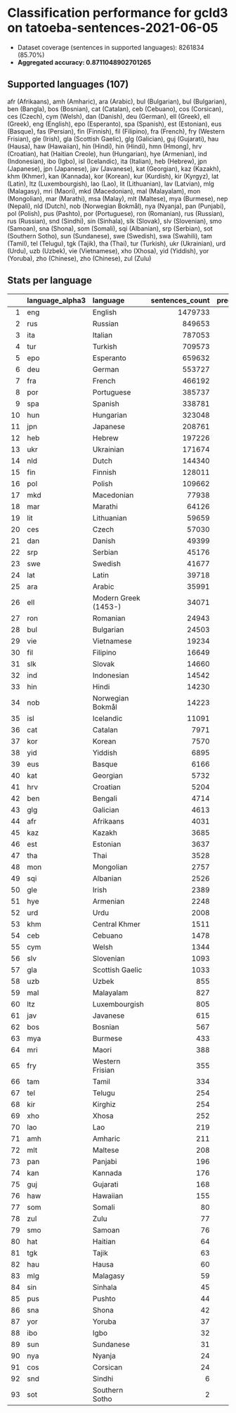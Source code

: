 # Classification performance for gcld3 on tatoeba-sentences-2021-06-05

- Dataset coverage (sentences in supported languages): 8261834 (85.70%)
- **Aggregated accuracy: 0.8711048902701265**

## Supported languages (107)
afr (Afrikaans), amh (Amharic), ara (Arabic), bul (Bulgarian), bul (Bulgarian), ben (Bangla), bos (Bosnian), cat (Catalan), ceb (Cebuano), cos (Corsican), ces (Czech), cym (Welsh), dan (Danish), deu (German), ell (Greek), ell (Greek), eng (English), epo (Esperanto), spa (Spanish), est (Estonian), eus (Basque), fas (Persian), fin (Finnish), fil (Filipino), fra (French), fry (Western Frisian), gle (Irish), gla (Scottish Gaelic), glg (Galician), guj (Gujarati), hau (Hausa), haw (Hawaiian), hin (Hindi), hin (Hindi), hmn (Hmong), hrv (Croatian), hat (Haitian Creole), hun (Hungarian), hye (Armenian), ind (Indonesian), ibo (Igbo), isl (Icelandic), ita (Italian), heb (Hebrew), jpn (Japanese), jpn (Japanese), jav (Javanese), kat (Georgian), kaz (Kazakh), khm (Khmer), kan (Kannada), kor (Korean), kur (Kurdish), kir (Kyrgyz), lat (Latin), ltz (Luxembourgish), lao (Lao), lit (Lithuanian), lav (Latvian), mlg (Malagasy), mri (Maori), mkd (Macedonian), mal (Malayalam), mon (Mongolian), mar (Marathi), msa (Malay), mlt (Maltese), mya (Burmese), nep (Nepali), nld (Dutch), nob (Norwegian Bokmål), nya (Nyanja), pan (Punjabi), pol (Polish), pus (Pashto), por (Portuguese), ron (Romanian), rus (Russian), rus (Russian), snd (Sindhi), sin (Sinhala), slk (Slovak), slv (Slovenian), smo (Samoan), sna (Shona), som (Somali), sqi (Albanian), srp (Serbian), sot (Southern Sotho), sun (Sundanese), swe (Swedish), swa (Swahili), tam (Tamil), tel (Telugu), tgk (Tajik), tha (Thai), tur (Turkish), ukr (Ukrainian), urd (Urdu), uzb (Uzbek), vie (Vietnamese), xho (Xhosa), yid (Yiddish), yor (Yoruba), zho (Chinese), zho (Chinese), zul (Zulu)

## Stats per language
|    | language_alpha3   | language             |   sentences_count |   precision |   recall |      tp |    fp |      tn |     fn |
|---:|:------------------|:---------------------|------------------:|------------:|---------:|--------:|------:|--------:|-------:|
|  1 | eng               | English              |           1479733 |       0.995 |    0.851 | 1258584 |  6819 | 6775282 | 221149 |
|  2 | rus               | Russian              |            849653 |       0.974 |    0.858 |  729212 | 19236 | 7392945 | 120441 |
|  3 | ita               | Italian              |            787053 |       0.970 |    0.821 |  646316 | 20005 | 7454776 | 140737 |
|  4 | tur               | Turkish              |            709573 |       0.993 |    0.894 |  634612 |  4617 | 7547644 |  74961 |
|  5 | epo               | Esperanto            |            659632 |       0.963 |    0.922 |  608152 | 23690 | 7578512 |  51480 |
|  6 | deu               | German               |            553727 |       0.977 |    0.933 |  516822 | 12347 | 7695760 |  36905 |
|  7 | fra               | French               |            466192 |       0.973 |    0.860 |  400941 | 11073 | 7784569 |  65251 |
|  8 | por               | Portuguese           |            385737 |       0.910 |    0.885 |  341427 | 33858 | 7842239 |  44310 |
|  9 | spa               | Spanish              |            338781 |       0.908 |    0.782 |  264941 | 26864 | 7896189 |  73840 |
| 10 | hun               | Hungarian            |            323048 |       0.968 |    0.895 |  289189 |  9667 | 7929119 |  33859 |
| 11 | jpn               | Japanese             |            208761 |       0.978 |    0.999 |  208552 |  4759 | 8048314 |    209 |
| 12 | heb               | Hebrew               |            197226 |       0.998 |    0.991 |  195374 |   409 | 8064199 |   1852 |
| 13 | ukr               | Ukrainian            |            171674 |       0.800 |    0.889 |  152579 | 38095 | 8052065 |  19095 |
| 14 | nld               | Dutch                |            144340 |       0.876 |    0.854 |  123199 | 17516 | 8099978 |  21141 |
| 15 | fin               | Finnish              |            128011 |       0.941 |    0.902 |  115404 |  7235 | 8126588 |  12607 |
| 16 | pol               | Polish               |            109662 |       0.915 |    0.931 |  102084 |  9477 | 8142695 |   7578 |
| 17 | mkd               | Macedonian           |             77938 |       0.862 |    0.741 |   57730 |  9232 | 8174664 |  20208 |
| 18 | mar               | Marathi              |             64126 |       0.989 |    0.911 |   58406 |   654 | 8197054 |   5720 |
| 19 | lit               | Lithuanian           |             59659 |       0.841 |    0.883 |   52661 |  9950 | 8192225 |   6998 |
| 20 | ces               | Czech                |             57030 |       0.881 |    0.813 |   46341 |  6282 | 8198522 |  10689 |
| 21 | dan               | Danish               |             49399 |       0.652 |    0.746 |   36848 | 19626 | 8192809 |  12551 |
| 22 | srp               | Serbian              |             45176 |       0.317 |    0.449 |   20304 | 43763 | 8172895 |  24872 |
| 23 | swe               | Swedish              |             41677 |       0.786 |    0.861 |   35870 |  9753 | 8210404 |   5807 |
| 24 | lat               | Latin                |             39718 |       0.500 |    0.729 |   28963 | 28998 | 8193118 |  10755 |
| 25 | ara               | Arabic               |             35991 |       0.999 |    0.911 |   32774 |    32 | 8225811 |   3217 |
| 26 | ell               | Modern Greek (1453-) |             34071 |       0.730 |    1.000 |   34062 | 12617 | 8215146 |      9 |
| 27 | ron               | Romanian             |             24943 |       0.592 |    0.808 |   20164 | 13920 | 8222971 |   4779 |
| 28 | bul               | Bulgarian            |             24503 |       0.318 |    0.844 |   20688 | 44456 | 8192875 |   3815 |
| 29 | vie               | Vietnamese           |             19234 |       0.883 |    0.981 |   18870 |  2495 | 8240105 |    364 |
| 30 | fil               | Filipino             |             16649 |       0.733 |    0.780 |   12994 |  4735 | 8240450 |   3655 |
| 31 | slk               | Slovak               |             14660 |       0.411 |    0.727 |   10664 | 15304 | 8231870 |   3996 |
| 32 | ind               | Indonesian           |             14542 |       0.642 |    0.640 |    9304 |  5180 | 8242112 |   5238 |
| 33 | hin               | Hindi                |             14230 |       0.508 |    0.880 |   12527 | 12125 | 8235479 |   1703 |
| 34 | nob               | Norwegian Bokmål     |             14223 |       0.285 |    0.829 |   11791 | 29626 | 8217985 |   2432 |
| 35 | isl               | Icelandic            |             11091 |       0.523 |    0.945 |   10484 |  9560 | 8241183 |    607 |
| 36 | cat               | Catalan              |              7971 |       0.176 |    0.818 |    6520 | 30461 | 8223402 |   1451 |
| 37 | kor               | Korean               |              7570 |       0.915 |    0.996 |    7536 |   703 | 8253561 |     34 |
| 38 | yid               | Yiddish              |              6895 |       0.790 |    0.944 |    6512 |  1728 | 8253211 |    383 |
| 39 | eus               | Basque               |              6166 |       0.439 |    0.861 |    5306 |  6789 | 8248879 |    860 |
| 40 | kat               | Georgian             |              5732 |       1.000 |    0.998 |    5720 |     2 | 8256100 |     12 |
| 41 | hrv               | Croatian             |              5204 |       0.139 |    0.447 |    2324 | 14392 | 8242238 |   2880 |
| 42 | ben               | Bengali              |              4714 |       1.000 |    0.998 |    4704 |     0 | 8257120 |     10 |
| 43 | glg               | Galician             |              4613 |       0.064 |    0.774 |    3569 | 52237 | 8204984 |   1044 |
| 44 | afr               | Afrikaans            |              4031 |       0.145 |    0.865 |    3485 | 20607 | 8237196 |    546 |
| 45 | kaz               | Kazakh               |              3685 |       0.404 |    0.932 |    3434 |  5063 | 8253086 |    251 |
| 46 | est               | Estonian             |              3637 |       0.165 |    0.796 |    2894 | 14623 | 8243574 |    743 |
| 47 | tha               | Thai                 |              3528 |       0.995 |    0.998 |    3522 |    18 | 8258288 |      6 |
| 48 | mon               | Mongolian            |              2757 |       0.415 |    0.955 |    2633 |  3712 | 8255365 |    124 |
| 49 | sqi               | Albanian             |              2526 |       0.288 |    0.865 |    2184 |  5395 | 8253913 |    342 |
| 50 | gle               | Irish                |              2389 |       0.175 |    0.911 |    2177 | 10238 | 8249207 |    212 |
| 51 | hye               | Armenian             |              2248 |       0.994 |    0.998 |    2243 |    13 | 8259573 |      5 |
| 52 | urd               | Urdu                 |              2008 |       0.882 |    0.961 |    1930 |   258 | 8259568 |     78 |
| 53 | khm               | Central Khmer        |              1511 |       1.000 |    0.985 |    1489 |     0 | 8260323 |     22 |
| 54 | ceb               | Cebuano              |              1478 |       0.148 |    0.571 |     844 |  4846 | 8255510 |    634 |
| 55 | cym               | Welsh                |              1344 |       0.103 |    0.824 |    1108 |  9667 | 8250823 |    236 |
| 56 | slv               | Slovenian            |              1093 |       0.048 |    0.724 |     791 | 15714 | 8245027 |    302 |
| 57 | gla               | Scottish Gaelic      |              1033 |       0.090 |    0.867 |     896 |  9060 | 8251741 |    137 |
| 58 | uzb               | Uzbek                |               855 |       0.091 |    0.581 |     497 |  4957 | 8256022 |    358 |
| 59 | mal               | Malayalam            |               827 |       1.000 |    1.000 |     827 |     0 | 8261007 |      0 |
| 60 | ltz               | Luxembourgish        |               805 |       0.031 |    0.867 |     698 | 21519 | 8239510 |    107 |
| 61 | jav               | Javanese             |               615 |       0.030 |    0.361 |     222 |  7128 | 8254091 |    393 |
| 62 | bos               | Bosnian              |               567 |       0.012 |    0.388 |     220 | 18770 | 8242497 |    347 |
| 63 | mya               | Burmese              |               433 |       1.000 |    1.000 |     433 |     0 | 8261401 |      0 |
| 64 | mri               | Maori                |               388 |       0.040 |    0.711 |     276 |  6622 | 8254824 |    112 |
| 65 | fry               | Western Frisian      |               355 |       0.012 |    0.738 |     262 | 21054 | 8240425 |     93 |
| 66 | tam               | Tamil                |               334 |       1.000 |    1.000 |     334 |     0 | 8261500 |      0 |
| 67 | tel               | Telugu               |               254 |       1.000 |    1.000 |     254 |     0 | 8261580 |      0 |
| 68 | kir               | Kirghiz              |               254 |       0.027 |    0.878 |     223 |  7974 | 8253606 |     31 |
| 69 | xho               | Xhosa                |               252 |       0.039 |    0.683 |     172 |  4230 | 8257352 |     80 |
| 70 | lao               | Lao                  |               219 |       1.000 |    1.000 |     219 |     0 | 8261615 |      0 |
| 71 | amh               | Amharic              |               211 |       1.000 |    0.991 |     209 |     0 | 8261623 |      2 |
| 72 | mlt               | Maltese              |               208 |       0.013 |    0.817 |     170 | 12489 | 8249137 |     38 |
| 73 | pan               | Panjabi              |               196 |       1.000 |    0.995 |     195 |     0 | 8261638 |      1 |
| 74 | kan               | Kannada              |               176 |       1.000 |    1.000 |     176 |     0 | 8261658 |      0 |
| 75 | guj               | Gujarati             |               168 |       1.000 |    0.982 |     165 |     0 | 8261666 |      3 |
| 76 | haw               | Hawaiian             |               155 |       0.010 |    0.839 |     130 | 12567 | 8249112 |     25 |
| 77 | som               | Somali               |                80 |       0.019 |    0.912 |      73 |  3674 | 8258080 |      7 |
| 78 | zul               | Zulu                 |                77 |       0.007 |    0.753 |      58 |  7839 | 8253918 |     19 |
| 79 | smo               | Samoan               |                76 |       0.008 |    0.763 |      58 |  7277 | 8254481 |     18 |
| 80 | hat               | Haitian              |                64 |       0.004 |    0.797 |      51 | 13257 | 8248513 |     13 |
| 81 | tgk               | Tajik                |                63 |       0.008 |    0.889 |      56 |  7343 | 8254428 |      7 |
| 82 | hau               | Hausa                |                60 |       0.006 |    0.800 |      48 |  7835 | 8253939 |     12 |
| 83 | mlg               | Malagasy             |                59 |       0.003 |    0.831 |      49 | 14975 | 8246800 |     10 |
| 84 | sin               | Sinhala              |                45 |       1.000 |    1.000 |      45 |     0 | 8261789 |      0 |
| 85 | pus               | Pushto               |                44 |       0.098 |    0.864 |      38 |   350 | 8261440 |      6 |
| 86 | sna               | Shona                |                42 |       0.006 |    0.667 |      28 |  5062 | 8256730 |     14 |
| 87 | yor               | Yoruba               |                37 |       0.001 |    0.108 |       4 |  3799 | 8257998 |     33 |
| 88 | ibo               | Igbo                 |                32 |       0.002 |    0.688 |      22 | 10813 | 8250989 |     10 |
| 89 | sun               | Sundanese            |                31 |       0.003 |    0.548 |      17 |  5505 | 8256298 |     14 |
| 90 | nya               | Nyanja               |                24 |       0.010 |    0.833 |      20 |  2072 | 8259738 |      4 |
| 91 | cos               | Corsican             |                24 |       0.000 |    0.583 |      14 | 35270 | 8226540 |     10 |
| 92 | snd               | Sindhi               |                 6 |       0.003 |    0.833 |       5 |  1440 | 8260388 |      1 |
| 93 | sot               | Southern Sotho       |                 2 |       0.001 |    1.000 |       2 |  3240 | 8258592 |      0 |